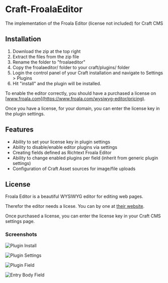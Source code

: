 # Craft-FroalaEditor
The implementation of the Froala Editor (license not included) for Craft CMS

## Installation

1. Download the zip at the top right
1. Extract the files from the zip file
1. Rename the folder to "froalaeditor"
1. Copy the froalaeditor/ folder to your craft/plugins/ folder
1. Login the control panel of your Craft installation and navigate to Settings > Plugins
1. Hit "install" and the plugin will be installed.

To enable the editor correctly, you should have a purchased a license on [www.froala.com](https://www.froala.com/wysiwyg-editor/pricing).

Once you have a license, for your domain, you can enter the license key in the plugin settings.

## Features
- Ability to set your license key in plugin settings
- Ability to disable/enable editor plugins via settings
- Creating fields defined as Richtext Froala Editor
- Ability to change enabled plugins per field (inherit from generic plugin settings)
- Configuration of Craft Asset sources for image/file uploads

## License
Froala Editor is a beautiful WYSIWYG editor for editing web pages.

Therefor the editor needs a licese. You can by one at [their website](https://www.froala.com/wysiwyg-editor/pricing).

Once purchased a license, you can enter the license key in your Craft CMS settings page.

### Screenshots

![Plugin Install](http://plugins.bertoost.com/craft/froalaEditor/plugins-section.png "Plugins Section")

![Plugin Settings](http://plugins.bertoost.com/craft/froalaEditor/plugin-settings.png "Plugins Settings")

![Plugin Field](http://plugins.bertoost.com/craft/froalaEditor/plugin-field-settings.png "Plugins Field Settings")

![Entry Body Field](http://plugins.bertoost.com/craft/froalaEditor/default-entry-body.png "Default Entry Body")